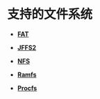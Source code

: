 # 支持的文件系统


- **[FAT](kernel-small-bundles-fs-support-fat.md)**

- **[JFFS2](kernel-small-bundles-fs-support-jffs2.md)**

- **[NFS](kernel-small-bundles-fs-support-nfs.md)**

- **[Ramfs](kernel-small-bundles-fs-support-ramfs.md)**

- **[Procfs](kernel-small-bundles-fs-support-procfs.md)**